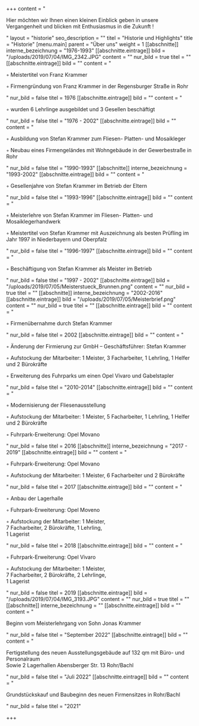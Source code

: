 +++
content = "<p>Hier möchten wir Ihnen einen kleinen Einblick geben in unsere Vergangenheit und blicken mit Enthusiasmus in die Zukunft !</p>"
layout = "historie"
seo_description = ""
titel = "Historie und Highlights"
title = "Historie"
[menu.main]
parent = "Über uns"
weight = 1
[[abschnitte]]
interne_bezeichnung = "1976-1993"
[[abschnitte.eintrage]]
bild = "/uploads/2019/07/04/IMG_2342.JPG"
content = ""
nur_bild = true
titel = ""
[[abschnitte.eintrage]]
bild = ""
content = "<p>◦ Meistertitel von Franz Krammer</p><p>◦ Firmengründung von Franz Krammer in der Regensburger Straße in Rohr</p>"
nur_bild = false
titel = 1976
[[abschnitte.eintrage]]
bild = ""
content = "<p>◦ wurden 6 Lehrlinge ausgebildet und 3 Gesellen beschäftigt</p>"
nur_bild = false
titel = "1976 - 2002"
[[abschnitte.eintrage]]
bild = ""
content = "<p>◦ Ausbildung von Stefan Krammer zum Fliesen- Platten- und Mosaikleger</p><p>◦ Neubau eines Firmengeländes mit Wohngebäude in der Gewerbestraße in Rohr</p>"
nur_bild = false
titel = "1990-1993"
[[abschnitte]]
interne_bezeichnung = "1993-2002"
[[abschnitte.eintrage]]
bild = ""
content = "<p>◦ Gesellenjahre von Stefan Krammer im Betrieb der Eltern</p>"
nur_bild = false
titel = "1993-1996"
[[abschnitte.eintrage]]
bild = ""
content = "<p>◦ Meisterlehre von Stefan Krammer im Fliesen- Platten- und Mosaiklegerhandwerk</p><p>◦ Meistertitel von Stefan Krammer mit Auszeichnung als besten Prüfling im Jahr 1997 in Niederbayern und Oberpfalz</p>"
nur_bild = false
titel = "1996-1997"
[[abschnitte.eintrage]]
bild = ""
content = "<p>◦ Beschäftigung von Stefan Krammer als Meister im Betrieb</p>"
nur_bild = false
titel = "1997 - 2002"
[[abschnitte.eintrage]]
bild = "/uploads/2019/07/05/Meisterstueck_Brunnen.png"
content = ""
nur_bild = true
titel = ""
[[abschnitte]]
interne_bezeichnung = "2002-2016"
[[abschnitte.eintrage]]
bild = "/uploads/2019/07/05/Meisterbrief.png"
content = ""
nur_bild = true
titel = ""
[[abschnitte.eintrage]]
bild = ""
content = "<p>◦ Firmenübernahme durch Stefan Krammer</p>"
nur_bild = false
titel = 2002
[[abschnitte.eintrage]]
bild = ""
content = "<p>◦ Änderung der Firmierung zur GmbH – Geschäftsführer: Stefan Krammer</p><p>◦ Aufstockung der Mitarbeiter: 1 Meister, 3 Facharbeiter, 1 Lehrling, 1 Helfer und 2 Bürokräfte</p><p>◦ Erweiterung des Fuhrparks um einen Opel Vivaro und Gabelstapler</p>"
nur_bild = false
titel = "2010-2014"
[[abschnitte.eintrage]]
bild = ""
content = "<p>◦ Modernisierung der Fliesenausstellung</p><p>◦ Aufstockung der Mitarbeiter: 1 Meister, 5 Facharbeiter, 1 Lehrling, 1 Helfer und 2 Bürokräfte</p><p>◦ Fuhrpark-Erweiterung: Opel Movano</p>"
nur_bild = false
titel = 2016
[[abschnitte]]
interne_bezeichnung = "2017 - 2019"
[[abschnitte.eintrage]]
bild = ""
content = "<p>◦ Fuhrpark-Erweiterung: Opel Movano</p><p>◦ Aufstockung der Mitarbeiter: 1 Meister, 6 Facharbeiter und 2 Bürokräfte</p>"
nur_bild = false
titel = 2017
[[abschnitte.eintrage]]
bild = ""
content = "<p>◦ Anbau der Lagerhalle</p><p>◦ Fuhrpark-Erweiterung: Opel Moveno</p><p>◦ Aufstockung der Mitarbeiter: 1 Meister, <br>7 Facharbeiter, 2 Bürokräfte, 1 Lehrling, <br>1 Lagerist</p>"
nur_bild = false
titel = 2018
[[abschnitte.eintrage]]
bild = ""
content = "<p>◦ Fuhrpark-Erweiterung: Opel Vivaro</p><p>◦ Aufstockung der Mitarbeiter: 1 Meister, <br>7 Facharbeiter, 2 Bürokräfte, 2 Lehrlinge, <br>1 Lagerist</p>"
nur_bild = false
titel = 2019
[[abschnitte.eintrage]]
bild = "/uploads/2019/07/04/IMG_3193.JPG"
content = ""
nur_bild = true
titel = ""
[[abschnitte]]
interne_bezeichnung = ""
[[abschnitte.eintrage]]
bild = ""
content = "<p>Beginn vom Meisterlehrgang von Sohn Jonas Krammer</p>"
nur_bild = false
titel = "September 2022"
[[abschnitte.eintrage]]
bild = ""
content = "<p>Fertigstellung des neuen Ausstellungsgebäude auf 132 qm mit Büro- und Personalraum<br>Sowie 2 Lagerhallen Abensberger Str. 13 Rohr/Bachl</p>"
nur_bild = false
titel = "Juli 2022"
[[abschnitte.eintrage]]
bild = ""
content = "<p>Grundstückskauf und Baubeginn des neuen Firmensitzes in Rohr/Bachl</p>"
nur_bild = false
titel = "2021"

+++
